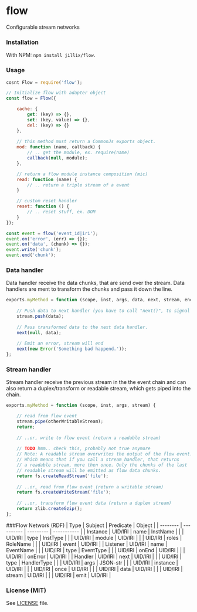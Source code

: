 # flow
Configurable stream networks

### Installation
With NPM: `npm install jillix/flow`.

### Usage
```js
cosnt Flow = require('flow');

// Initialize flow with adapter object
const flow = Flow({

    cache: {
        get: (key) => {},
        set: (key, value) => {},
        del: (key) => {}
    },
    
    // this method must return a CommonJs exports object.
    mod: function (name, callback) {
        // .. get the module, ex. require(name)
        callback(null, module);
    },

    // return a flow module instance composition (mic)
    read: function (name) {
        // .. return a triple stream of a event
    }

    // custom reset handler
    reset: function () {
        // .. reset stuff, ex. DOM
    }
});

const event = flow('event_id|iri');
event.on('error', (err) => {});
event.on('data', (chunk) => {});
event.write('chunk');
event.end('chunk');
```
### Data handler
Data handler receive the data chunks, that are send over the stream.
Data handlers are ment to transform the chunks and pass it down the line.
```js
exports.myMethod = function (scope, inst, args, data, next, stream, enc) {
    
    // Push data to next handler (you have to call "next()", to signal that the handler is done).
    stream.push(data);
    
    // Pass transformed data to the next data handler.
    next(null, data);
    
    // Emit an error, stream will end
    next(new Error('Something bad happend.'));
};
```
### Stream handler
Stream handler receive the previous stream in the the event chain and can also
return a duplex/transform or readable stream, which gets piped into the chain.
```js
exports.myMethod = function (scope, inst, args, stream) {

    // read from flow event
    stream.pipe(otherWritableStream);
    return;
    
    // ..or, write to flow event (return a readable stream)
    
    // TODO hmm.. check this, probably not true anymore 
    // Note: A readable stream overwrites the output of the flow event.
    // Which means that if you call a stream handler, that returns
    // a readable stream, more then once. Only the chunks of the last
    // readable stream will be emitted as flow data chunks.
    return fs.createReadStream('file');
    
    // ..or, read from flow event (return a writable stream)
    return fs.createWriteStream('file');
    
    // ..or, transform flow event data (return a duplex stream)
    return zlib.createGzip();
};
```
###Flow Network (RDF)
| Type     | Subject    | Predicate | Object      |
| -------- | ---------- | --------- | ----------- |
| Instance | UID/IRI    | name      | InstName    |
|          | UID/IRI    | type      | InstType    |
|          | UID/IRI    | module    | UID/IRI     |
|          | UID/IRI    | roles     | RoleName    |
|          | UID/IRI    | event     | UID/IRI     |
| Listener | UID/IRI    | name      | EventName   |
|          | UID/IRI    | type      | EventType   |
|          | UID/IRI    | onEnd     | UID/IRI     |
|          | UID/IRI    | onError   | UID/IRI     |
| Handler  | UID/IRI    | next      | UID/IRI     |
|          | UID/IRI    | type      | HandlerType |
|          | UID/IRI    | args      | JSON-str    |
|          | UID/IRI    | instance  | UID/IRI     |
|          | UID/IRI    | once      | UID/IRI     |
|          | UID/IRI    | data      | UID/IRI     |
|          | UID/IRI    | stream    | UID/IRI     |
|          | UID/IRI    | emit      | UID/IRI     |

### License (MIT)
See [LICENSE](https://github.com/jillix/flow/blob/master/LICENSE) file.
